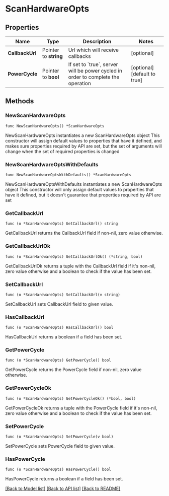 # ScanHardwareOpts

## Properties

Name | Type | Description | Notes
------------ | ------------- | ------------- | -------------
**CallbackUrl** | Pointer to **string** | Url which will receive callbacks | [optional] 
**PowerCycle** | Pointer to **bool** | If set to &#x60;true&#x60;, server will be power cycled in order to complete the operation | [optional] [default to true]

## Methods

### NewScanHardwareOpts

`func NewScanHardwareOpts() *ScanHardwareOpts`

NewScanHardwareOpts instantiates a new ScanHardwareOpts object
This constructor will assign default values to properties that have it defined,
and makes sure properties required by API are set, but the set of arguments
will change when the set of required properties is changed

### NewScanHardwareOptsWithDefaults

`func NewScanHardwareOptsWithDefaults() *ScanHardwareOpts`

NewScanHardwareOptsWithDefaults instantiates a new ScanHardwareOpts object
This constructor will only assign default values to properties that have it defined,
but it doesn't guarantee that properties required by API are set

### GetCallbackUrl

`func (o *ScanHardwareOpts) GetCallbackUrl() string`

GetCallbackUrl returns the CallbackUrl field if non-nil, zero value otherwise.

### GetCallbackUrlOk

`func (o *ScanHardwareOpts) GetCallbackUrlOk() (*string, bool)`

GetCallbackUrlOk returns a tuple with the CallbackUrl field if it's non-nil, zero value otherwise
and a boolean to check if the value has been set.

### SetCallbackUrl

`func (o *ScanHardwareOpts) SetCallbackUrl(v string)`

SetCallbackUrl sets CallbackUrl field to given value.

### HasCallbackUrl

`func (o *ScanHardwareOpts) HasCallbackUrl() bool`

HasCallbackUrl returns a boolean if a field has been set.

### GetPowerCycle

`func (o *ScanHardwareOpts) GetPowerCycle() bool`

GetPowerCycle returns the PowerCycle field if non-nil, zero value otherwise.

### GetPowerCycleOk

`func (o *ScanHardwareOpts) GetPowerCycleOk() (*bool, bool)`

GetPowerCycleOk returns a tuple with the PowerCycle field if it's non-nil, zero value otherwise
and a boolean to check if the value has been set.

### SetPowerCycle

`func (o *ScanHardwareOpts) SetPowerCycle(v bool)`

SetPowerCycle sets PowerCycle field to given value.

### HasPowerCycle

`func (o *ScanHardwareOpts) HasPowerCycle() bool`

HasPowerCycle returns a boolean if a field has been set.


[[Back to Model list]](../README.md#documentation-for-models) [[Back to API list]](../README.md#documentation-for-api-endpoints) [[Back to README]](../README.md)


